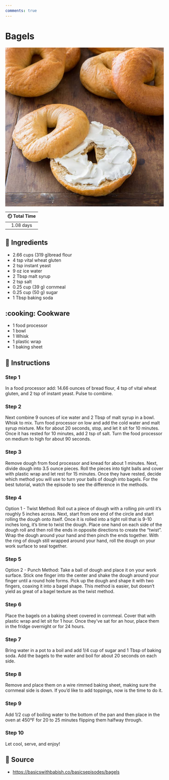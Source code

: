 ```yaml
---
comments: true
---
```

# Bagels

![Bagels](../assets/images/bagels.jpg)

| :timer_clock: Total Time |
|:-----------------------: |
| 1.08 days |

## :salt: Ingredients

- 2.66 cups (319 g)bread flour
- 4 tsp vital wheat gluten
- 2 tsp instant yeast
- 9 oz ice water
- 2 Tbsp malt syrup
- 2 tsp salt
- 0.25 cup (39 g) cornmeal
- 0.25 cup (50 g) sugar
- 1 Tbsp baking soda

## :cooking: Cookware

- 1 food processor
- 1 bowl
- 1 Whisk
- 1 plastic wrap
- 1 baking sheet

## :pencil: Instructions

### Step 1

In a food processor add: 14.66 ounces of bread flour, 4 tsp of vital wheat gluten, and 2 tsp of instant yeast. Pulse to
combine.

### Step 2

Next combine 9 ounces of ice water and 2 Tbsp of malt syrup in a bowl. Whisk to mix. Turn food processor on low and add
the cold water and malt syrup mixture. Mix for about 20 seconds, stop, and let it sit for 10 minutes. Once it has rested
for 10 minutes, add 2 tsp of salt. Turn the food processor on medium to high for about 90 seconds.

### Step 3

Remove dough from food processor and knead for about 1 minutes. Next, divide dough into 3.5 ounce pieces. Roll the
pieces into tight balls and cover with plastic wrap and let rest for 15 minutes. Once they have rested, decide which
method you will use to turn your balls of dough into bagels. For the best tutorial, watch the episode to see the
difference in the methods.

### Step 4

Option 1 - Twist Method: Roll out a piece of dough with a rolling pin until it’s roughly 5 inches across. Next, start
from one end of the circle and start rolling the dough onto itself. Once it is rolled into a tight roll that is 9-10
inches long, it’s time to twist the dough. Place one hand on each side of the dough roll and then roll the ends in
opposite directions to create the “twist”. Wrap the dough around your hand and then pinch the ends together. With
the ring of dough still wrapped around your hand, roll the dough on your work surface to seal together.

### Step 5

Option 2 - Punch Method: Take a ball of dough and place it on your work surface. Stick one finger into the center and
shake the dough around your finger until a round hole forms. Pick up the dough and shape it with two fingers, coaxing it
into a bagel shape. This method is easier, but doesn’t yield as great of a bagel texture as the twist method.

### Step 6

Place the bagels on a baking sheet covered in cornmeal. Cover that with plastic wrap and let sit for 1 hour. Once
they’ve sat for an hour, place them in the fridge overnight or for 24 hours.

### Step 7

Bring water in a pot to a boil and add 1/4 cup of sugar and 1 Tbsp of baking soda. Add the bagels to the water and boil
for about 20 seconds on each side.

### Step 8

Remove and place them on a wire rimmed baking sheet, making sure the cornmeal side is down. If you’d like to add
toppings, now is the time to do it.

### Step 9

Add 1/2 cup of boiling water to the bottom of the pan and then place in the oven at 450°F for 20 to 25 minutes flipping
them halfway through.

### Step 10

Let cool, serve, and enjoy!

## :link: Source

- <https://basicswithbabish.co/basicsepisodes/bagels>
